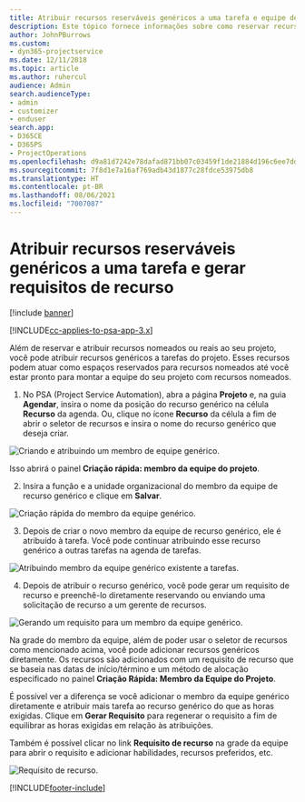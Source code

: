 ```yaml
---
title: Atribuir recursos reserváveis genéricos a uma tarefa e equipe de projeto
description: Este tópico fornece informações sobre como reservar recursos genéricos para tarefas e equipes de projeto.
author: JohnPBurrows
ms.custom:
- dyn365-projectservice
ms.date: 12/11/2018
ms.topic: article
ms.author: ruhercul
audience: Admin
search.audienceType:
- admin
- customizer
- enduser
search.app:
- D365CE
- D365PS
- ProjectOperations
ms.openlocfilehash: d9a81d7242e78dafad871bb07c03459f1de21884d196c6ee7dd9619b2c410404
ms.sourcegitcommit: 7f8d1e7a16af769adb43d1877c28fdce53975db8
ms.translationtype: HT
ms.contentlocale: pt-BR
ms.lasthandoff: 08/06/2021
ms.locfileid: "7007087"
---
```

# <a name="assign-generic-bookable-resources-to-a-task-and-generate-resource-requirements"></a>Atribuir recursos reserváveis genéricos a uma tarefa e gerar requisitos de recurso 

[!include [banner](../includes/psa-now-project-operations.md)]

[!INCLUDE[cc-applies-to-psa-app-3.x](../includes/cc-applies-to-psa-app-3x.md)]

Além de reservar e atribuir recursos nomeados ou reais ao seu projeto, você pode atribuir recursos genéricos a tarefas do projeto. Esses recursos podem atuar como espaços reservados para recursos nomeados até você estar pronto para montar a equipe do seu projeto com recursos nomeados. 

1. No PSA (Project Service Automation), abra a página **Projeto** e, na guia **Agendar**, insira o nome da posição do recurso genérico na célula **Recurso** da agenda. Ou, clique no ícone **Recurso** da célula a fim de abrir o seletor de recursos e insira o nome do recurso genérico que deseja criar.

![Criando e atribuindo um membro de equipe genérico.](media/RM-how-to-9.png)

Isso abrirá o painel **Criação rápida: membro da equipe do projeto**. 

2. Insira a função e a unidade organizacional do membro da equipe de recurso genérico e clique em **Salvar**.

![Criação rápida do membro da equipe genérico.](media/RM-how-to-10.png)

3. Depois de criar o novo membro da equipe de recurso genérico, ele é atribuído à tarefa. Você pode continuar atribuindo esse recurso genérico a outras tarefas na agenda de tarefas.

![Atribuindo membro da equipe genérico existente a tarefas.](media/RM-how-to-11.png)

4. Depois de atribuir o recurso genérico, você pode gerar um requisito de recurso e preenchê-lo diretamente reservando ou enviando uma solicitação de recurso a um gerente de recursos.

![Gerando um requisito para um membro da equipe genérico.](media/RM-how-to-12.png)

Na grade do membro da equipe, além de poder usar o seletor de recursos como mencionado acima, você pode adicionar recursos genéricos diretamente. Os recursos são adicionados com um requisito de recurso que se baseia nas datas de início/término e um método de alocação especificado no painel **Criação Rápida: Membro da Equipe do Projeto**.

É possível ver a diferença se você adicionar o membro da equipe genérico diretamente e atribuir mais tarefa ao recurso genérico do que as horas exigidas. Clique em **Gerar Requisito** para regenerar o requisito a fim de equilibrar as horas exigidas em relação às atribuições.

Também é possível clicar no link **Requisito de recurso** na grade da equipe para abrir o requisito e adicionar habilidades, recursos preferidos, etc.

![Requisito de recurso.](media/RM-how-to-13.png)



[!INCLUDE[footer-include](../includes/footer-banner.md)]